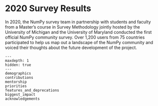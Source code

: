# 2020 Survey Results

In 2020, the NumPy survey team in partnership with students and faculty
from a Master’s course in Survey Methodology jointly hosted by the
University of Michigan and the University of Maryland conducted the first
official NumPy community survey. Over 1,200 users from 75 countries
participated to help us map out a landscape of the NumPy community and
voiced their thoughts about the future development of the project.

```{toctree}
---
maxdepth: 1
hidden: true
---
demographics
contributions
mentorship
priorities
features_and_deprecations
biggest_impact
acknowledgements
```
